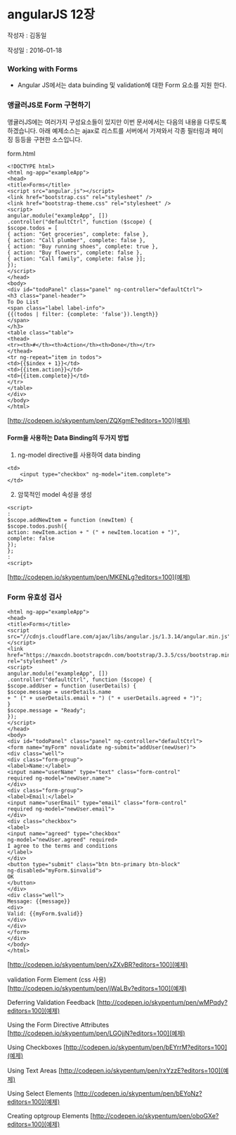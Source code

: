 # angularJS 12장 

작성자 : 김동일

작성일 : 2016-01-18


### Working with Forms

- Angular JS에서는 data buinding 및 validation에 대한 Form 요소를 지원 한다.

### 앵귤러JS로 Form 구현하기
앵귤러JS에는 여러가지 구성요소들이 있지만 이번 문서에서는 다음의 내용을 다루도록 하겠습니다.
아래 예제소스는 ajax로 리스트를 서버에서 가져와서 각종 필터링과 페이징 등등을 구현한 소스입니다.

form.html

```
<!DOCTYPE html>
<html ng-app="exampleApp">
<head>
<title>Forms</title>
<script src="angular.js"></script>
<link href="bootstrap.css" rel="stylesheet" />
<link href="bootstrap-theme.css" rel="stylesheet" />
<script>
angular.module("exampleApp", [])
.controller("defaultCtrl", function ($scope) {
$scope.todos = [
{ action: "Get groceries", complete: false },
{ action: "Call plumber", complete: false },
{ action: "Buy running shoes", complete: true },
{ action: "Buy flowers", complete: false },
{ action: "Call family", complete: false }];
});
</script>
</head>
<body>
<div id="todoPanel" class="panel" ng-controller="defaultCtrl">
<h3 class="panel-header">
To Do List
<span class="label label-info">
{{(todos | filter: {complete: 'false'}).length}}
</span>
</h3>
<table class="table">
<thead>
<tr><th>#</th><th>Action</th><th>Done</th></tr>
</thead>
<tr ng-repeat="item in todos">
<td>{{$index + 1}}</td>
<td>{{item.action}}</td>
<td>{{item.complete}}</td>
</tr>
</table>
</div>
</body>
</html>
```

[http://codepen.io/skypentum/pen/ZQXgmE?editors=100](예제)

#### Form을 사용하는 Data Binding의 두가지 방법

1. ng-model directive를 사용하여 data binding 

```
<td>
	<input type="checkbox" ng-model="item.complete">
</td>
```

2. 암묵적인 model 속성을 생성

```
<script>
:
$scope.addNewItem = function (newItem) {
$scope.todos.push({
action: newItem.action + " (" + newItem.location + ")",
complete: false
});
};
:
<script>
```
[http://codepen.io/skypentum/pen/MKENLg?editors=100](예제)

### Form 유효성 검사

```
<html ng-app="exampleApp">
<head>
<title>Forms</title>
<script src="//cdnjs.cloudflare.com/ajax/libs/angular.js/1.3.14/angular.min.js"></script>
<link href="https://maxcdn.bootstrapcdn.com/bootstrap/3.3.5/css/bootstrap.min.css" rel="stylesheet" />
<script>
angular.module("exampleApp", [])
.controller("defaultCtrl", function ($scope) {
$scope.addUser = function (userDetails) {
$scope.message = userDetails.name
+ " (" + userDetails.email + ") (" + userDetails.agreed + ")";
}
$scope.message = "Ready";
});
</script>
</head>
<body>
<div id="todoPanel" class="panel" ng-controller="defaultCtrl">
<form name="myForm" novalidate ng-submit="addUser(newUser)">
<div class="well">
<div class="form-group">
<label>Name:</label>
<input name="userName" type="text" class="form-control"
required ng-model="newUser.name">
</div>
<div class="form-group">
<label>Email:</label>
<input name="userEmail" type="email" class="form-control"
required ng-model="newUser.email">
</div>
<div class="checkbox">
<label>
<input name="agreed" type="checkbox"
ng-model="newUser.agreed" required>
I agree to the terms and conditions
</label>
</div>
<button type="submit" class="btn btn-primary btn-block"
ng-disabled="myForm.$invalid">
OK
</button>
</div>
<div class="well">
Message: {{message}}
<div>
Valid: {{myForm.$valid}}
</div>
</div>
</form>
</div>
</body>
</html>
```

[http://codepen.io/skypentum/pen/xZXvBR?editors=100](예제)

validation Form Element (css 사용)
[http://codepen.io/skypentum/pen/jWaLBv?editors=100](예제)

Deferring Validation Feedback
[http://codepen.io/skypentum/pen/wMPqdy?editors=100](예제)

Using the Form Directive Attributes
[http://codepen.io/skypentum/pen/LGOjjN?editors=100](예제)

Using Checkboxes
[http://codepen.io/skypentum/pen/bEYrrM?editors=100](예제)

Using Text Areas
[http://codepen.io/skypentum/pen/rxYzzE?editors=100](예제)

Using Select Elements
[http://codepen.io/skypentum/pen/bEYoNz?editors=100](예제)

Creating optgroup Elements
[http://codepen.io/skypentum/pen/oboGXe?editors=100](예제)
